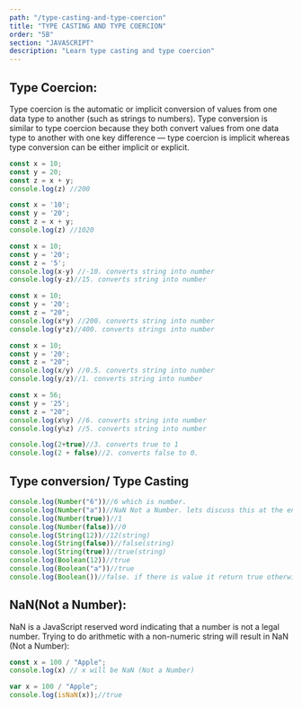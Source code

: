 ```yaml
---
path: "/type-casting-and-type-coercion"
title: "TYPE CASTING AND TYPE COERCION"
order: "5B"
section: "JAVASCRIPT"
description: "Learn type casting and type coercion"
---
```


## Type Coercion:
Type coercion is the automatic or implicit conversion of values from one data type to another (such as strings to numbers). Type conversion is similar to type coercion because they both convert values from one data type to another with one key difference — type coercion is implicit whereas type conversion can be either implicit or explicit.

```js
const x = 10;
const y = 20;
const z = x + y;
console.log(z) //200
```
```js
const x = '10';
const y = '20';
const z = x + y;
console.log(z) //1020
```

```js
const x = 10;
const y = '20';
const z = '5';
console.log(x-y) //-10. converts string into number
console.log(y-z)//15. converts string into number
```
```js
const x = 10;
const y = '20';
const z = "20";
console.log(x*y) //200. converts string into number
console.log(y*z)//400. converts strings into number
```
```js
const x = 10;
const y = '20';
const z = "20";
console.log(x/y) //0.5. converts string into number
console.log(y/z)//1. converts string into number
```
```js
const x = 56;
const y = '25';
const z = "20";
console.log(x%y) //6. converts string into number
console.log(y%z) //5. converts string into number
```
```js
console.log(2+true)//3. converts true to 1
console.log(2 + false)//2. converts false to 0.
```

## Type conversion/ Type Casting

```js
console.log(Number("6"))//6 which is number.
console.log(Number("a"))//NaN Not a Number. lets discuss this at the end of this topic
console.log(Number(true))//1
console.log(Number(false))//0
console.log(String(12))//12(string)
console.log(String(false))//false(string)
console.log(String(true))//true(string)
console.log(Boolean(12))//true
console.log(Boolean("a"))//true
console.log(Boolean())//false. if there is value it return true otherwise false
```

## NaN(Not a Number):
NaN is a JavaScript reserved word indicating that a number is not a legal number.
Trying to do arithmetic with a non-numeric string will result in NaN (Not a Number):

```js
const x = 100 / "Apple"; 
console.log(x) // x will be NaN (Not a Number)
```
```js
var x = 100 / "Apple";
console.log(isNaN(x));//true
```




